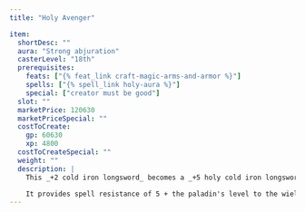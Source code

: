 ```yaml
---
title: "Holy Avenger"

item:
  shortDesc: ""
  aura: "Strong abjuration"
  casterLevel: "18th"
  prerequisites:
    feats: ["{% feat_link craft-magic-arms-and-armor %}"]
    spells: ["{% spell_link holy-aura %}"]
    special: ["creator must be good"]
  slot: ""
  marketPrice: 120630
  marketPriceSpecial: ""
  costToCreate:
    gp: 60630
    xp: 4800
  costToCreateSpecial: ""
  weight: ""
  description: |
    This _+2 cold iron longsword_ becomes a _+5 holy cold iron longsword_ in the hands of a paladin.

    It provides spell resistance of 5 + the paladin's level to the wielder and anyone adjacent to her. It also enables the wielder to use {% spell_link dispel-magic-greater %} (once per round as a standard action) at the class level of the paladin. (Only the area dispel is possible, not the targeted dispel or counterspell versions of {% spell_link dispel-magic-greater %}.)
---
```

